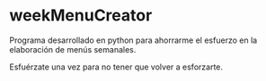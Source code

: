 # weekMenuCreator
Programa desarrollado en python para ahorrarme el esfuerzo en la elaboración de menús semanales.

Esfuérzate una vez para no tener que volver a esforzarte.
